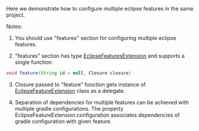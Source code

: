 Here we demonstrate how to configure multiple eclipse features in the same project.

Notes:

1. You should use "features" section for configuring multiple eclipse features.

2. "features" section has type [EclipseFeaturesExtension](https://github.com/akhikhl/wuff/blob/master/libs/wuff-plugin/src/main/groovy/org/akhikhl/wuff/EclipseFeaturesExtension.groovy) and supports a single function: 
  ```groovy
  void feature(String id = null, Closure closure)
  ```

3. Closure passed to "feature" function gets instance of [EclipseFeatureExtension](https://github.com/akhikhl/wuff/blob/master/libs/wuff-plugin/src/main/groovy/org/akhikhl/wuff/EclipseFeatureExtension.groovy) class as a delegate.

4. Separation of dependencies for multiple features can be achieved with multiple gradle configurations. The property EclipseFeatureExtension.configuration associates dependencies of gradle configuration with given feature.
